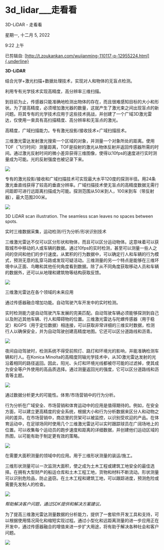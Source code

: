 # 3d_lidar___走看看

3D-LiDAR - 走看看

星期一, 十二月 5, 2022

9:22 上午

 

已剪辑自: [http://t.zoukankan.com/wujianming-110117-p-12955224.html]{.underline}

**3D-LiDAR**

结合光学+激光扫描+数据处理技术，实现对人和物体的无盲点检测。

利用专有光学技术实现高精度，高分辨率三维扫描。

到目前为止，传感器只能准确地检测出物体的存在，而且很难感知目标的大小和形状。为了提高精度，必须增加激光器的数量，这就产生了激光束之间出现盲点的新问题。将其专有的光学技术应用于这些技术挑战，并创建了一个广域3D激光雷达，仅使用一束具有高扫描精度、高分辨率和无盲点的激光。

高精度，广域扫描能力。专有激光投影/接收技术+广域扫描技术。

三维激光雷达发射激光搜索一个区域的对象，并测量一个对象所处的距离。使用TOF（飞行时间）测量距离，TOF是投射的激光从物体反射并返回传感器所需的时间。通过激光反射时间的微小差异获得三维图像，使得以10fps的速度进行实时测量成为可能。光的反射强度也被记录下来。

![](../../../assets/007_3D-LiDAR_-_走看看_000.png) 

 专有的激光投影/接收和广域扫描技术可实现最大水平120度的探测半径。用24条激光垂直线获得了较高的垂直分辨率。广域扫描技术使无盲点的高精度数据无需行间距即可进行远距离扫描成为可能。探测范围从50米到人，100米到车（带反射器），最大范围200米。

![](../../../assets/007_3D-LiDAR_-_走看看_001.png) 

 3D LiDAR scan illustration. The seamless scan leaves no spaces between spots.

实时三维数据采集，运动检测/行为分析/形状识别技术

三维激光雷达不仅可以区分形状和物体，而且可以区分运动物体。这意味着可以获取城市中移动的人或车辆的数据。通过10fps的实时检测，甚至可以测量一些人之间的空间和他们的步行速度。从累积的行为数据中，可以确定行人和车辆的行为模式，预测无意的乱穿马路或发现可疑活动。三维测量的另一个特点是能够在三维环境中从正面、鸟瞰和其他任何角度看到数据。除了从不同角度获取移动人员和车辆的数据外，还可以从地理和建筑物等结构获取反馈。

![](../../../assets/007_3D-LiDAR_-_走看看_002.png) 

 三维激光雷达在各个领域的未来应用

通过传感器融合增加功能。自动驾驶汽车开发中的实时检测。

实时检测能力是自动驾驶汽车发展的完美匹配。自动驾驶车辆必须能够探测到自己以及附近其他车辆、行人和障碍物的位置。三维激光雷达与陀螺传感器（用于稳定）和GPS（用于定位数据）相连接，可以获取非常详细的三维实时数据，检测行人以确保安全，并为自动驾驶创建高精度地图。它还可以区分道路线和沥青。

![](../../../assets/007_3D-LiDAR_-_走看看_003.png) 

 夜间自动驾驶时，检测系统不得受前照灯、路灯和环境光的影响，并能准确检测车辆和行人。在Konica Minolta的高精度同轴光学技术中，从3D激光雷达发射的光沿着相同的路径返回。因此，阳光、头灯和环境光线都被尽可能的过滤掉，使其成为安全等户外使用的高品质选择。通过测量返回光的强度，它可以区分道路线和沥青等主题。

![](../../../assets/007_3D-LiDAR_-_走看看_004.png) 

 通过数据分析更大的可能性。体育/市场营销中的行为分析。

行为分析在广域安全、市场营销和体育运动中的应用是值得期待的。例如，在安全方面，可以建立更高精度的安全系统，根据大小和行为分析数据来区分人和动物之间的差异。在市场营销中，商店里的货架可以被监控，以识别受欢迎的产品。在体育运动中，在足球场同时使用几个三维激光雷达可以实时跟踪球员在广阔场地上的位置。可以收集每个运动员的跑步速度和距离的详细数据，并创建他们运动区域的热图，以可能有助于制定更有效的策略。

![](../../../assets/007_3D-LiDAR_-_走看看_005.png) 

 在需要大面积测量的领域中的应用。用于三维形状测量的装运/施工。

三维形状测量可以一次监测大面积，使之成为土木工程或建筑工地安全的最佳选择。在拥有大型财产的船运仓库和土木工程工地，货物和材料不断流动。形状测量可以识别危险品，防止盗窃。在土木工程和建筑工地，可以跟踪进度，预测危险或需要先发制人的检查。

![](../../../assets/007_3D-LiDAR_-_走看看_006.png) 

 *帮助解决客户问题，通过SDK提供和解决方案建议。*

为了提高三维激光雷达测量数据的分析能力，提供了一套软件开发工具和支持，可以根据使用情况简化和缩短实现过程。通过小型化和远距离测量的进一步应用正在开发中，通过传感器融合的增值来进一步扩大用途，将有助于解决各种社会和客户问题。

![](../../../assets/007_3D-LiDAR_-_走看看_007.png) 
